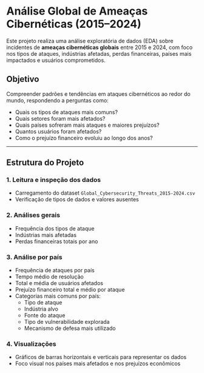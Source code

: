 # Análise Global de Ameaças Cibernéticas (2015–2024)

Este projeto realiza uma análise exploratória de dados (EDA) sobre incidentes de **ameaças cibernéticas globais** entre 2015 e 2024, com foco nos tipos de ataques, indústrias afetadas, perdas financeiras, países mais impactados e usuários comprometidos.

## Objetivo

Compreender padrões e tendências em ataques cibernéticos ao redor do mundo, respondendo a perguntas como:

- Quais os tipos de ataques mais comuns?
- Quais setores foram mais afetados?
- Quais países sofreram mais ataques e maiores prejuízos?
- Quantos usuários foram afetados?
- Como o prejuízo financeiro evoluiu ao longo dos anos?

---

## Estrutura do Projeto

### 1. Leitura e inspeção dos dados
- Carregamento do dataset `Global_Cybersecurity_Threats_2015-2024.csv`
- Verificação de tipos de dados e valores ausentes

### 2. Análises gerais
- Frequência dos tipos de ataque
- Indústrias mais afetadas
- Perdas financeiras totais por ano

### 3. Análise por país
- Frequência de ataques por país
- Tempo médio de resolução
- Total e média de usuários afetados
- Prejuízo financeiro total e médio por ataque
- Categorias mais comuns por país:
  - Tipo de ataque
  - Indústria alvo
  - Fonte do ataque
  - Tipo de vulnerabilidade explorada
  - Mecanismo de defesa mais utilizado

### 4. Visualizações
- Gráficos de barras horizontais e verticais para representar os dados
- Foco visual nos países mais afetados e nos prejuízos econômicos
